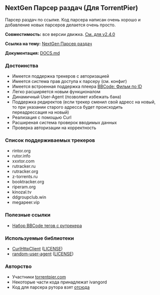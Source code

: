 ## NextGen Парсер раздач (Для TorrentPier)

Парсер раздач по ссылке. Код парсера написан очень хорошо и добавление новых парсеров делается очень просто.

**Совместимость:** все версии движка. [См. для v2.4.0](https://torrentpier.com/threads/nextgen-parser-razdach.42297/post-96551)

**Ссылка на тему:** [NextGen Парсер раздач](https://torrentpier.com/resources/nextgen-parser-razdach.303/)

**Документация:** [DOCS.md](DOCS.md)

### Достоинства

* Имеется поддержка трекеров с авторизацией
* Имеется система прав доступа к парсеру (см. конфиг)
* Имеется встроенная поддержка плеера [BBCode: Фильм по ID](https://torrentpier.com/resources/bbcode-film-po-id.302/)
* Легко расширяется новым функционалом
* Динамичный User-Agent (позволяет избежать бана)
* Поддержка редиректов (если трекер сменил свой адресс на новый, то при указании старого адресса будет происходить
  переадрессация на новый)
* Реализация с помощью Curl
* Расширеная система проверок вводимых данных
* Проверка авторизации на корректность

### Список поддерживаемых трекеров

* rintor.org
* rutor.info
* xxxtor.com
* rutracker.ru
* rutracker.org
* z-torrents.ru
* booktracker.org
* riperam.org
* kinozal.tv
* ddgroupclub.win
* megapeer.vip

### Полезные ссылки

* [Набор BBCode тегов с рутрекера](https://torrentpier.com/resources/nabor-bbcode-tegov-s-rutrekera.283/)

### Используемые библиотеки

* [CurlHttpClient](https://github.com/dinke/curl_http_client) ([LICENSE](library/includes/parser/curl/LICENSE))
* [random-user-agent](https://github.com/joecampo/random-user-agent) ([LICENSE](library/includes/parser/random_user_agent/LICENSE))

### Авторство

* Участники [torrentpier.com](https://torrentpier.com/)
* Некоторые части кода принадлежат ivangord
* Код для парсера рутора взят [отсюда](https://torrentpier.com/resources/avtomaticheskij-parser-razdach-s-rutor-info.253/)
